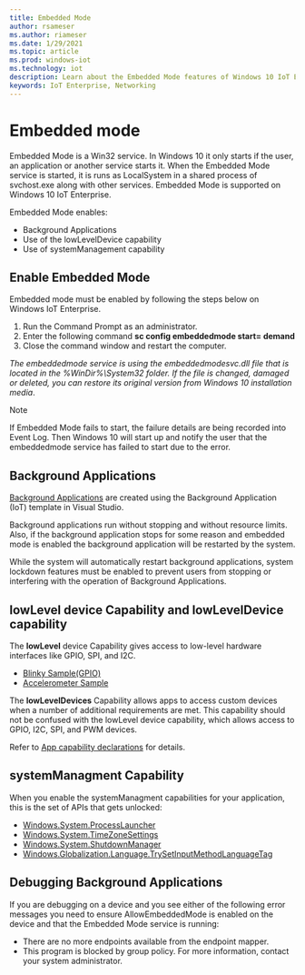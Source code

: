 ```yaml
---
title: Embedded Mode
author: rsameser
ms.author: riameser
ms.date: 1/29/2021
ms.topic: article
ms.prod: windows-iot
ms.technology: iot
description: Learn about the Embedded Mode features of Windows 10 IoT Enterprise.
keywords: IoT Enterprise, Networking
---
```

# Embedded mode
Embedded Mode is a Win32 service. In Windows 10 it only starts if the user, an application or another service starts it. When the Embedded Mode service is started, it is runs as LocalSystem in a shared process of svchost.exe along with other services. Embedded Mode is supported on Windows 10 IoT Enterprise.

Embedded Mode enables:
* Background Applications
* Use of the lowLevelDevice capability
* Use of systemManagement capability

## Enable Embedded Mode
Embedded mode must be enabled by following the steps below on Windows IoT Enterprise.
1. Run the Command Prompt as an administrator.
2. Enter the following command **sc config embeddedmode start= demand**
3. Close the command window and restart the computer.

*The embeddedmode service is using the embeddedmodesvc.dll file that is located in the %WinDir%\System32 folder. If the file is changed, damaged or deleted, you can restore its original version from Windows 10 installation media*.

> [!NOTE]
> If Embedded Mode fails to start, the failure details are being recorded into Event Log. Then Windows 10 will start up and notify the user that the embeddedmode service has failed to start due to the error.


## Background Applications
[Background Applications](https://docs.microsoft.com/windows/iot-core/develop-your-app/backgroundapplications) are created using the Background Application (IoT) template in Visual Studio.

Background applications run without stopping and without resource limits. Also, if the background application stops for some reason and embedded mode is enabled the background application will be restarted by the system.

While the system will automatically restart background applications, system lockdown features must be enabled to prevent users from stopping or interfering with the operation of Background Applications.

## lowLevel device Capability and lowLevelDevice capability

The **lowLevel** device Capability gives access to low-level hardware interfaces like GPIO, SPI, and I2C.

* [Blinky Sample(GPIO)](https://developer.microsoft.com/windows/iot/samples/helloblinky)
* [Accelerometer Sample](https://github.com/Microsoft/Windows-iotcore-samples/tree/master/Samples/Accelerometer)

The **lowLevelDevices** Capability allows apps to access custom devices when a number of additional requirements are met. This
capability should not be confused with the lowLevel device capability, which allows access to GPIO, I2C, SPI, and PWM devices.

Refer to [App capability declarations](https://docs.microsoft.com/windows/uwp/packaging/app-capability-declarations) for details.

## systemManagment Capability

When you enable the systemManagment capabilities for your application, this is the set of APIs that gets unlocked:  

* [Windows.System.ProcessLauncher](https://msdn.microsoft.com/library/windows/apps/windows.system.processlauncher.aspx)
* [Windows.System.TimeZoneSettings](https://msdn.microsoft.com/library/windows/apps/windows.system.timezonesettings.aspx)
* [Windows.System.ShutdownManager](https://msdn.microsoft.com/library/windows/apps/windows.system.shutdownmanager.aspx)
* [Windows.Globalization.Language.TrySetInputMethodLanguageTag](https://msdn.microsoft.com/library/windows/apps/windows.globalization.language.trysetinputmethodlanguagetag.aspx)

## Debugging Background Applications

If you are debugging on a device and you see either of the following error messages you need to ensure AllowEmbeddedMode is enabled on the device and that the Embedded Mode service is running:

* There are no more endpoints available from the endpoint mapper.
* This program is blocked by group policy. For more information, contact your system administrator.
